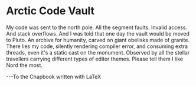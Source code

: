 # Arctic Code Vault
My code was sent to the north pole.
All the segment faults. Invalid
access. And stack overflows. 
And I was told
that one day the vault would be moved
to Pluto. An archive for humanity, carved
on giant obelisks made of 
granite. There lies my code, silently rendering
compiler error, and consuming extra
threads, even it's a static 
cast on the monument. Observed by
all the stellar travellers carrying different
types of editor themes. Please tell them I 
like Nord the most.

---To the Chapbook written with LaTeX
